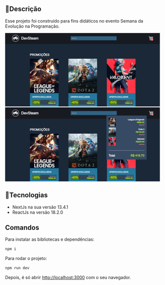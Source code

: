 ## 📝Descrição

Esse projeto foi construído para fins didáticos no evento Semana da Evolução na Programação.

![imagem](image1.png)
![imagem](image2.png)


## 🚀Tecnologias

- NextJs na sua versão 13.4.1
- ReactJs na versão 18.2.0

## Comandos

Para instalar as bibliotecas e dependências:

```bash
npm i
```

Para rodar o projeto:

```bash
npm run dev
```

Depois, é só abrir [http://localhost:3000](http://localhost:3000) com o seu navegador.




